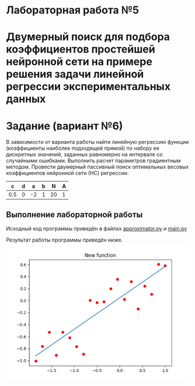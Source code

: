 # Лабораторная работа №5
# Двумерный поиск для подбора коэффициентов простейшей нейронной сети на примере решения задачи линейной регрессии экспериментальных данных

# Задание (вариант №6)

В зависимости от варианта работы найти линейную регрессию функции
(коэффициенты наиболее подходящей прямой) по набору ее дискретных значений,
заданных равномерно на интервале со случайными ошибками. Выполнить расчет
параметров градиентным методом. Провести двумерный пассивный поиск оптимальных
весовых коэффициентов нейронной сети (НС) регрессии.

| c   | d   | a   | b   | N   | A   |
|-----|-----|-----|-----|-----|-----|
|0.5  |0    | -2  |  1  | 20  |  1  |

## Выполнение лабораторной работы

Исходный код программы приведён в файлах [approximator.py](approximator.py) и [main.py](main.py)

Результат работы программы приведён ниже.
![Result](screenshots/approximation_result.png)
